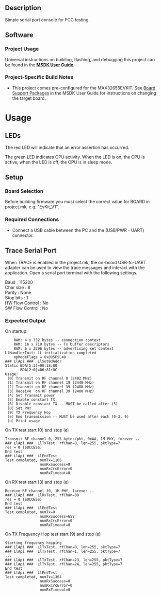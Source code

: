 ## Description

Simple serial port console for FCC testing.


## Software

### Project Usage

Universal instructions on building, flashing, and debugging this project can be found in the **[MSDK User Guide](https://analogdevicesinc.github.io/msdk/USERGUIDE/)**.

### Project-Specific Build Notes

* This project comes pre-configured for the MAX32655EVKIT.  See [Board Support Packages](https://analogdevicesinc.github.io/msdk/USERGUIDE/#board-support-packages) in the MSDK User Guide for instructions on changing the target board.

# Usage

## LEDs

The red LED will indicate that an error assertion has occurred.  

The green LED indicates CPU activity. When the LED is on, the CPU is active, when the LED
is off, the CPU is in sleep mode.

## Setup

### Board Selection

Before building firmware you must select the correct value for BOARD in project.mk, e.g. "EvKit_V1".

### Required Connections
-   Connect a USB cable between the PC and the (USB/PWR - UART) connector.

## Trace Serial Port
When TRACE is enabled in the project.mk, the on-board USB-to-UART adapter can
be used to view the trace messages and interact with the application. Open a serial port terminal with
the following settings.

Baud            : 115200  
Char size       : 8  
Parity          : None  
Stop bits       : 1  
HW Flow Control : No  
SW Flow Control : No  

### Expected Output


On startup:
```
    RAM: 4 x 752 bytes -- connection context
    RAM: 16 x 719 bytes -- Tx buffer descriptors
    RAM: 6 x 2296 bytes -- advertising set context
LlHandlerInit: LL initialization completed
    opModeFlags = 0x005F5C40
### LlApi ###  LlSetBdAddr
Static BDA[5:3]=00:18:80
       BDA[2:0]=06:81:0C
Usage:
 (0) Transmit on RF channel 0 (2402 MHz)
 (1) Transmit on RF channel 19 (2440 MHz)
 (2) Transmit on RF channel 39 (2480 MHz)
 (3) Receive  on RF channel 39 (2480 MHz)
 (4) Set Transmit power
 (5) Enable constant TX
 (6) Disable constant TX -- MUST be called after (5)
 (8) Set PHY
 (9) TX Frequency Hop
 (e) End transmission -- MUST be used after each (0-3, 9)
 (u) Print usage
```


On TX test start (0) and stop (e)
```
Transmit RF channel 0, 255 bytes/pkt, 0xAA, 1M PHY, forever ..
### LlApi ###  LlTxTest, rfChan=0, len=255, pktType=7
res = 0 (SUCCESS)
End test
### LlApi ###  LlEndTest
Test completed, numTx=1106
                numRxSuccess=0
                numRxCrcError=0
                numRxTimeout=0
```

On RX test start (3) and stop (e)
```
Receive RF channel 39, 1M PHY, forever ..                                                                              
### LlApi ###  LlRxTest, rfChan=39                                                                                     
res = 0 (SUCCESS)                                                                                                      
End test                                                                                                               
### LlApi ###  LlEndTest                                                                                               
Test completed, numTx=0                                                                                                
                numRxSuccess=658                                                                                       
                numRxCrcError=0                                                                                        
                numRxTimeout=0                                                                                         
```

On TX Frequency Hop test start (9) and stop (e)
```
Starting frequency hopping
### LlApi ###  LlTxTest, rfChan=0, len=255, pktType=7
### LlApi ###  LlTxTest, rfChan=1, len=255, pktType=7
...
### LlApi ###  LlTxTest, rfChan=23, len=255, pktType=7
### LlApi ###  LlTxTest, rfChan=24, len=255, pktType=7
End test
### LlApi ###  LlEndTest
Test completed, numTx=1304
                numRxSuccess=0
                numRxCrcError=0
                numRxTimeout=0
```

